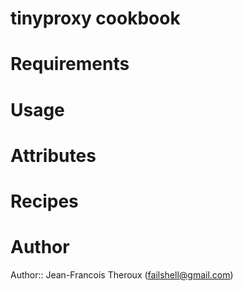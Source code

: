 # tinyproxy cookbook

# Requirements

# Usage

# Attributes

# Recipes

# Author

Author:: Jean-Francois Theroux (<failshell@gmail.com>)
